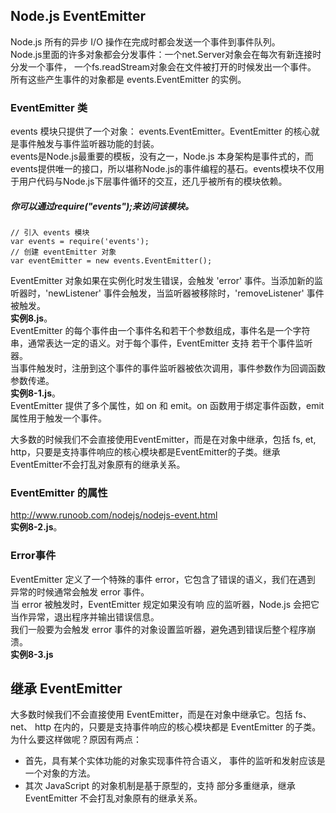 ## Node.js EventEmitter
Node.js 所有的异步 I/O 操作在完成时都会发送一个事件到事件队列。<br/>
Node.js里面的许多对象都会分发事件：一个net.Server对象会在每次有新连接时分发一个事件， 一个fs.readStream对象会在文件被打开的时候发出一个事件。 所有这些产生事件的对象都是 events.EventEmitter 的实例。<br/>

### EventEmitter 类
events 模块只提供了一个对象： events.EventEmitter。EventEmitter 的核心就是事件触发与事件监听器功能的封装。<br/>
events是Node.js最重要的模板，没有之一，Node.js 本身架构是事件式的，而events提供唯一的接口，所以堪称Node.js的事件编程的基石。events模块不仅用于用户代码与Node.js下层事件循环的交互，还几乎被所有的模块依赖。<br/>
##### 你可以通过require("events");来访问该模块。
```
// 引入 events 模块
var events = require('events');
// 创建 eventEmitter 对象
var eventEmitter = new events.EventEmitter();
```
EventEmitter 对象如果在实例化时发生错误，会触发 'error' 事件。当添加新的监听器时，'newListener' 事件会触发，当监听器被移除时，'removeListener' 事件被触发。<br/>
**实例8.js**。<br/>
EventEmitter 的每个事件由一个事件名和若干个参数组成，事件名是一个字符串，通常表达一定的语义。对于每个事件，EventEmitter 支持 若干个事件监听器。<br/>
当事件触发时，注册到这个事件的事件监听器被依次调用，事件参数作为回调函数参数传递。<br/>
**实例8-1.js**。<br/>
EventEmitter 提供了多个属性，如 on 和 emit。on 函数用于绑定事件函数，emit 属性用于触发一个事件。<br/>

大多数的时候我们不会直接使用EventEmitter，而是在对象中继承，包括 fs, et, http，只要是支持事件响应的核心模块都是EventEmitter的子类。继承EventEmitter不会打乱对象原有的继承关系。<br/>

### EventEmitter 的属性
http://www.runoob.com/nodejs/nodejs-event.html<br/>
**实例8-2.js**。<br/>

### Error事件
EventEmitter 定义了一个特殊的事件 error，它包含了错误的语义，我们在遇到 异常的时候通常会触发 error 事件。<br/>
当 error 被触发时，EventEmitter 规定如果没有响 应的监听器，Node.js 会把它当作异常，退出程序并输出错误信息。<br/>
我们一般要为会触发 error 事件的对象设置监听器，避免遇到错误后整个程序崩溃。<br/>
**实例8-3.js**<br/>

## 继承 EventEmitter
大多数时候我们不会直接使用 EventEmitter，而是在对象中继承它。包括 fs、net、 http 在内的，只要是支持事件响应的核心模块都是 EventEmitter 的子类。
为什么要这样做呢？原因有两点：<br/>
* 首先，具有某个实体功能的对象实现事件符合语义， 事件的监听和发射应该是一个对象的方法。
* 其次 JavaScript 的对象机制是基于原型的，支持 部分多重继承，继承 EventEmitter 不会打乱对象原有的继承关系。
